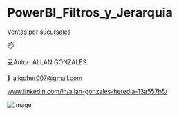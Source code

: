 # PowerBI_Filtros_y_Jerarquia
Ventas por sucursales

📫 
   
   💻Autor: ALLAN GONZALES
   
   📩 allgoher007@gmail.com
   
   www.linkedin.com/in/allan-gonzales-heredia-13a557b5/

![image](https://github.com/user-attachments/assets/bf5cd16e-9a6f-43a1-94cd-f835d471a419)
